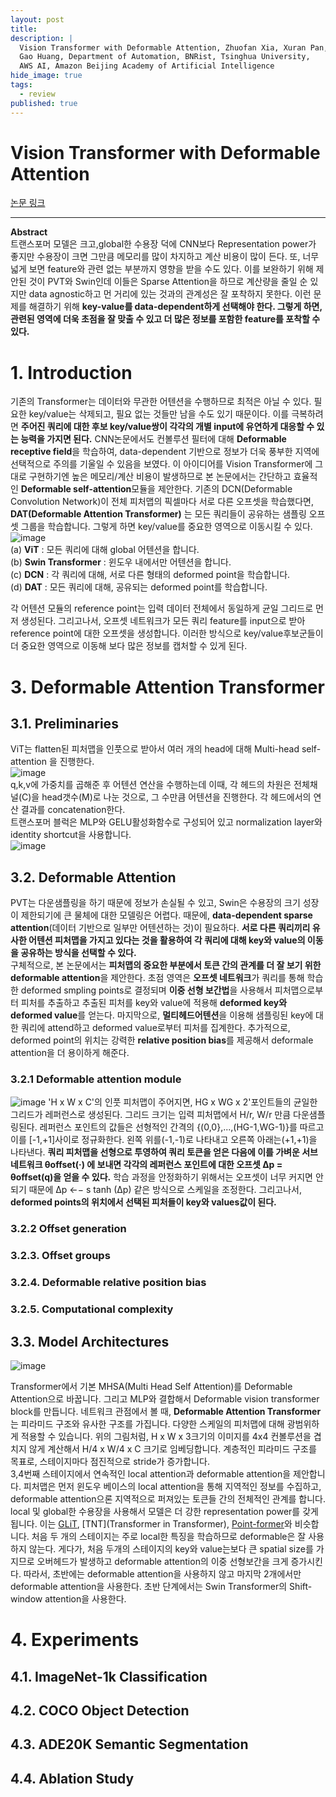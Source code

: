 ```yaml
---
layout: post
title: 
description: |
  Vision Transformer with Deformable Attention, Zhuofan Xia, Xuran Pan, Shiji Song, Li Erran Li, 
  Gao Huang, Department of Automation, BNRist, Tsinghua University, 
  AWS AI, Amazon Beijing Academy of Artificial Intelligence
hide_image: true
tags:
  - review
published: true
---
```


# Vision Transformer with Deformable Attention
[논문 링크](https://openaccess.thecvf.com/content/CVPR2022/html/Xia_Vision_Transformer_With_Deformable_Attention_CVPR_2022_paper.html?ref=https://githubhelp.com)

* * *
**Abstract**   
트랜스포머 모델은 크고,global한 수용장 덕에 CNN보다 Representation power가 좋지만 수용장이 크면 그만큼 메모리를 많이 차지하고 계산 비용이 많이 든다. 
또, 너무 넓게 보면 feature와 관련 없는 부분까지 영향을 받을 수도 있다. 이를 보완하기 위해 제안된 것이 PVT와 Swin인데 이들은 Sparse Attention을 하므로
계산량을 줄일 순 있지만 data agnostic하고 먼 거리에 있는 것과의 관계성은 잘 포착하지 못한다. 
이런 문제를 해결하기 위해 **key-value를 data-dependent하게 선택해야 한다. 그렇게 하면, 관련된 영역에 더욱 초점을 잘 맞출 수 있고 더 많은 정보를
포함한 feature를 포착할 수 있다.**

# 1. Introduction
기존의 Transformer는 데이터와 무관한 어텐션을 수행하므로 최적은 아닐 수 있다. 필요한 key/value는 삭제되고, 필요 없는 것들만 남을 수도 있기 때문이다. 
이를 극복하려면 **주어진 쿼리에 대한 후보 key/value쌍이 각각의 개별 input에 유연하게 대응할 수 있는 능력을 가지면 된다.** 
CNN논문에서도 컨볼루션 필터에 대해 **Deformable receptive field**을 학습하여, data-dependent 기반으로 정보가 더욱 풍부한 지역에 선택적으로 주의를 
기울일 수 있음을 보였다. 이 아이디어를 Vision Transformer에 그대로 구현하기엔 높은 메모리/계산 비용이 발생하므로 본 논문에서는 간단하고 효율적인
**Deformable self-attention**모듈을 제안한다. 기존의 DCN(Deformable Convolution Network)이 전체 피처맵의 픽셀마다 서로 다른 오프셋을 
학습했다면, **DAT(Deformable Attention Transformer)** 는 모든 쿼리들이 공유하는 샘플링 오프셋 그룹을 학습합니다. 그렇게 하면 key/value를 중요한 
영역으로 이동시킬 수 있다.      
![image](https://user-images.githubusercontent.com/69246778/214780171-e5ec7f19-5625-4f8c-a679-46aa14fd111d.png)   
(a) **ViT** : 모든 쿼리에 대해 global 어텐션을 합니다.   
(b) **Swin Transformer** : 윈도우 내에서만 어텐션을 합니다.   
(c) **DCN** : 각 쿼리에 대해, 서로 다른 형태의 deformed point을 학습합니다.   
(d) **DAT** : 모든 쿼리에 대해, 공유되는 deformed point를 학습합니다.   
   
각 어텐션 모듈의 reference point는 입력 데이터 전체에서 동일하게 균일 그리드로 먼저 생성된다. 그리고나서, 오프셋 네트워크가 모든 쿼리 feature를 
input으로 받아 reference point에 대한 오프셋을 생성합니다. 이러한 방식으로 key/value후보군들이 더 중요한 영역으로 이동해 보다 많은 정보를 캡처할 수 
있게 된다.
   
# 3. Deformable Attention Transformer
## 3.1. Preliminaries
ViT는 flatten된 피처맵을 인풋으로 받아서 여러 개의 head에 대해 Multi-head self-attention 을 진행한다.   
![image](https://user-images.githubusercontent.com/69246778/214783660-738fe646-e934-4cd7-9164-6bb2cead236d.png)   
q,k,v에 가중치를 곱해준 후 어텐션 연산을 수행하는데 이때, 각 헤드의 차원은 전체채널(C)을 head갯수(M)로 나눈 것으로, 그 수만큼 어텐션을 진행한다. 
각 헤드에서의 연산 결과를 concatenation한다.   
트랜스포머 블럭은 MLP와 GELU활성화함수로 구성되어 있고 normalization layer와 identity shortcut을 사용합니다.   
![image](https://user-images.githubusercontent.com/69246778/214784770-9ec82013-cea2-476b-95df-16430f0dcf4a.png)   

## 3.2. Deformable Attention
 PVT는 다운샘플링을 하기 때문에 정보가 손실될 수 있고, Swin은 수용장의 크기 성장이 제한되기에 큰 물체에 대한 모델링은 어렵다. 때문에, 
**data-dependent sparse attention**(데이터 기반으로 일부만 어텐션하는 것)이 필요하다. **서로 다른 쿼리끼리 유사한 어텐션 피처맵을 가지고 있다는 것을 활용하여
각 쿼리에 대해 key와 value의 이동을 공유하는 방식을 선택할 수 있다.**   
구체적으로, 본 논문에서는 **피처맵의 중요한 부분에서 토큰 간의 관계를 더 잘 보기 위한 deformable attention**을 제안한다. 초점 영역은 **오프셋 네트워크**가 
쿼리를 통해 학습한 deformed smpling points로 결정되며 **이중 선형 보간법**을 사용해서 피처맵으로부터 피처를 추출하고 추출된 피처를 key와 value에 적용해 
**deformed key와 deformed value**를 얻는다. 마지막으로, **멀티헤드어텐션**을 이용해 샘플링된 key에 대한 쿼리에 attend하고 deformed value로부터 피처를 
집계한다. 추가적으로, deformed point의 위치는 강력한 **relative position bias**를 제공해서 deformale attention을 더 용이하게 해준다.   

### 3.2.1 Deformable attention module
![image](https://user-images.githubusercontent.com/69246778/215389705-95dc5df4-10ef-4c2e-b85a-dfd1aa89181d.png)
'H x W x C'의 인풋 피처맵이 주어지면, HG x WG x 2'포인트들의 균일한 그리드가 레퍼런스로 생성된다. 그리드 크기는 입력 피처맵에서 H/r, W/r 만큼 다운샘플링된다.
레퍼런스 포인트의 값들은 선형적인 간격의 {(0,0},...,(HG-1,WG-1)}를 따르고 이를 [-1,+1]사이로 정규화한다. 
왼쪽 위를(-1,-1)로 나타내고 오른쪽 아래는(+1,+1)을 나타낸다. **쿼리 피처맵을 선형으로 투영하여 쿼리 토큰을 얻은 다음에 이를 가벼운 서브네트워크 θoffset(·)
에 보내면 각각의 레퍼런스 포인트에 대한 오프셋 ∆p = θoffset(q)을 얻을 수 있다.** 학습 과정을 안정화하기 위해서는 오프셋이 너무 커지면 안되기 때문에 
∆p ←− s tanh (∆p) 같은 방식으로 스케일을 조정한다. 그리고나서, **deformed points의 위치에서 선택된 피처들이 key와 values값이 된다.**



### 3.2.2 Offset generation
### 3.2.3. Offset groups
### 3.2.4. Deformable relative position bias
### 3.2.5. Computational complexity

## 3.3. Model Architectures
![image](https://user-images.githubusercontent.com/69246778/215432933-0ca9277f-afc3-4793-a5c4-240c1285c57c.png)

Transformer에서 기본 MHSA(Multi Head Self Attention)를 Deformable Attention으로 바꿉니다. 그리고 MLP와 결합해서 
Deformable vision transformer block를 만듭니다. 네트워크 관점에서 볼 때, **Deformable Attention Transformer**는 피라미드 구조와
유사한 구조를 가집니다. 다양한 스케일의 피처맵에 대해 광범위하게 적용할 수 있습니다. 위의 그림처럼, H x W x 3크기의 이미지를 
4x4 컨볼루션을 겹치지 않게 계산해서 H/4 x W/4 x C 크기로 임베딩합니다. 계층적인 피라미드 구조를 목표로, 스테이지마다 점진적으로
stride가 증가합니다.   
3,4번째 스테이지에서 연속적인 local attention과 deformable attention을 제안합니다. 피처맵은 먼저 윈도우 베이스의 
local attention을 통해 지역적인 정보를 수집하고, deformable attention으론 지역적으로 퍼져있는 토큰들 간의 전체적인 관계를 합니다.
local 및 global한 수용장을 사용해서 모델은 더 강한 representation power를 갖게 됩니다. 이는 [GLiT](https://arxiv.org/pdf/2107.02960.pdf),
[TNT](Transformer in Transformer), [Point-former](https://openaccess.thecvf.com/content/CVPR2021/papers/Pan_3D_Object_Detection_With_Pointformer_CVPR_2021_paper.pdf)와 비슷합니다.
처음 두 개의 스테이지는 주로 local한 특징을 학습하므로 deformable은 잘 사용하지 않는다. 게다가, 처음 두개의 스테이지의 key와 value는보다 큰 spatial size를
가지므로 오버헤드가 발생하고 deformable attention의 이중 선형보간을 크게 증가시킨다. 따라서, 초반에는 deformable attention을 사용하지 않고 마지막 2개에서만
deformable attention을 사용한다. 초반 단계에서는 Swin Transformer의 Shift-window attention을 사용한다. 
# 4. Experiments
## 4.1. ImageNet-1k Classification
## 4.2. COCO Object Detection
## 4.3. ADE20K Semantic Segmentation
## 4.4. Ablation Study






